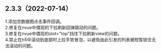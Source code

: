 ## 2.3.3（2022-07-14）
1.添加空数据图点击事件回调。  
2.修复在nvue中偶现的下拉刷新回弹跳动的问题。  
3.修复在nvue中偶现的slot="top"挡住下拉刷新view的问题。  
4.禁止在h5中滚动到底部时上拉手势冒泡，以避免由此引发的列表被短暂锁住无法滚动的问题。
